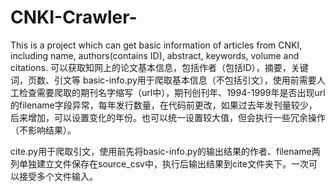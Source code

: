 # CNKI-Crawler-
This is a project which can get basic information of articles from CNKI, including name, authors(contains ID), abstract, keywords, volume and citations. 可以获取知网上的论文基本信息，包括作者（包括ID），摘要，关键词，页数、引文等
basic-info.py用于爬取基本信息（不包括引文），使用前需要人工检查需要爬取的期刊名字缩写（url中），期刊创刊年、1994-1999年是否出现url的filename字段异常，每年发行数量，在代码前更改，如果过去年发刊量较少，后来增加，可以设置变化的年份。也可以统一设置较大值，但会执行一些冗余操作（不影响结果）。

cite.py用于爬取引文，使用前先将basic-info.py的输出结果的作者、filename两列单独建立文件保存在source_csv中，执行后输出结果到cite文件夹下。一次可以接受多个文件输入。
